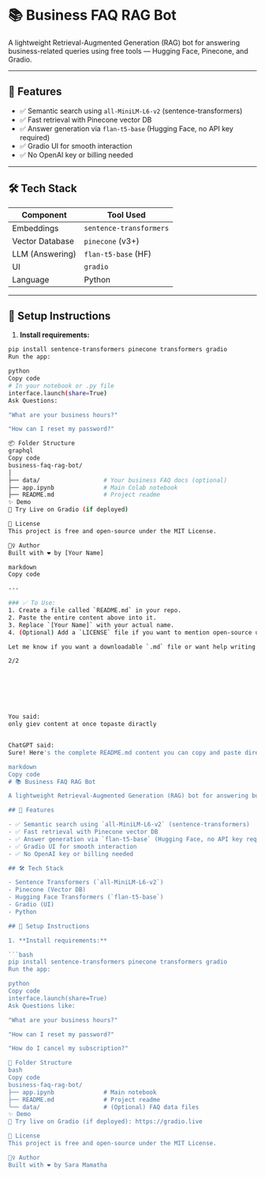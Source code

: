 # 📚 Business FAQ RAG Bot

A lightweight Retrieval-Augmented Generation (RAG) bot for answering business-related queries using free tools — Hugging Face, Pinecone, and Gradio.

---

## 🚀 Features

- ✅ Semantic search using `all-MiniLM-L6-v2` (sentence-transformers)
- ✅ Fast retrieval with Pinecone vector DB
- ✅ Answer generation via `flan-t5-base` (Hugging Face, no API key required)
- ✅ Gradio UI for smooth interaction
- ✅ No OpenAI key or billing needed

---

## 🛠️ Tech Stack

| Component        | Tool Used               |
|------------------|-------------------------|
| Embeddings       | `sentence-transformers` |
| Vector Database  | `pinecone` (v3+)        |
| LLM (Answering)  | `flan-t5-base` (HF)     |
| UI               | `gradio`                |
| Language         | Python                  |

---

## 🔧 Setup Instructions

1. **Install requirements:**

```bash
pip install sentence-transformers pinecone transformers gradio
Run the app:

python
Copy code
# In your notebook or .py file
interface.launch(share=True)
Ask Questions:

"What are your business hours?"

"How can I reset my password?"

📦 Folder Structure
graphql
Copy code
business-faq-rag-bot/
│
├── data/                  # Your business FAQ docs (optional)
├── app.ipynb              # Main Colab notebook
├── README.md              # Project readme
✨ Demo
🔗 Try Live on Gradio (if deployed)

📄 License
This project is free and open-source under the MIT License.

🙋‍♀️ Author
Built with ❤️ by [Your Name]

markdown
Copy code

---

### ✅ To Use:
1. Create a file called `README.md` in your repo.
2. Paste the entire content above into it.
3. Replace `[Your Name]` with your actual name.
4. (Optional) Add a `LICENSE` file if you want to mention open-source usage.

Let me know if you want a downloadable `.md` file or want help writing a `requirements.txt` or `LICENSE`.

2/2







You said:
only giev content at once topaste diractly


ChatGPT said:
Sure! Here's the complete README.md content you can copy and paste directly:

markdown
Copy code
# 📚 Business FAQ RAG Bot

A lightweight Retrieval-Augmented Generation (RAG) bot for answering business-related queries using free tools — Hugging Face, Pinecone, and Gradio.

## 🚀 Features

- ✅ Semantic search using `all-MiniLM-L6-v2` (sentence-transformers)
- ✅ Fast retrieval with Pinecone vector DB
- ✅ Answer generation via `flan-t5-base` (Hugging Face, no API key required)
- ✅ Gradio UI for smooth interaction
- ✅ No OpenAI key or billing needed

## 🛠️ Tech Stack

- Sentence Transformers (`all-MiniLM-L6-v2`)
- Pinecone (Vector DB)
- Hugging Face Transformers (`flan-t5-base`)
- Gradio (UI)
- Python

## 🔧 Setup Instructions

1. **Install requirements:**

```bash
pip install sentence-transformers pinecone transformers gradio
Run the app:

python
Copy code
interface.launch(share=True)
Ask Questions like:

"What are your business hours?"

"How can I reset my password?"

"How do I cancel my subscription?"

📁 Folder Structure
bash
Copy code
business-faq-rag-bot/
├── app.ipynb              # Main notebook
├── README.md              # Project readme
└── data/                  # (Optional) FAQ data files
✨ Demo
🔗 Try live on Gradio (if deployed): https://gradio.live

📄 License
This project is free and open-source under the MIT License.

🙋‍♀️ Author
Built with ❤️ by Sara Mamatha

